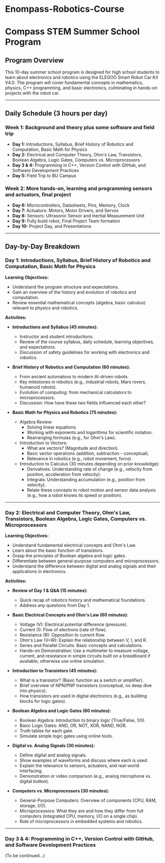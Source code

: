 # Enompass-Robotics-Course

# Compass STEM Summer School Program

## Program Overview
This 10-day summer school program is designed for high school students to learn about electronics and robotics using the ELEGOO Smart Robot Car Kit V4.0. The program will cover fundamental concepts in mathematics, physics, C++ programming, and basic electronics, culminating in hands-on projects with the robot car.

---

## Daily Schedule (3 hours per day)

### Week 1: Background and theory plus some software and field trip
- **Day 1:** Introductions, Syllabus, Brief History of Robotics and Computation, Basic Math for Physics
- **Day 2:** Electrical and Computer Theory, Ohm's Law, Transistors, Boolean Algebra, Logic Gates, Computers vs. Microprocessors
- **Day 3 & 4:** Programming in C++, Version Control with GitHub, and Software Development Practices
- **Day 5:** Field Trip to BU Campus

### Week 2: More hands-on, learning and programming sensors and actuators, final project
- **Day 6:** Microcontrollers, Datasheets, Pins, Memory, Clock
- **Day 7:** Actuators: Motors, Motor Drivers, and Servos
- **Day 8:** Sensors: Ultrasonic Sensor and Inertial Measurement Unit
- **Day 9:** Fully build robot, Final Project Team formation
- **Day 10:** Project Day, and Presentations

---

## Day-by-Day Breakdown

### Day 1: Introductions, Syllabus, Brief History of Robotics and Computation, Basic Math for Physics
**Learning Objectives:**
- Understand the program structure and expectations.
- Gain an overview of the history and evolution of robotics and computation.
- Review essential mathematical concepts (algebra, basic calculus) relevant to physics and robotics.

**Activities:**
- **Introductions and Syllabus (45 minutes):**
  - Instructor and student introductions.
  - Review of the course syllabus, daily schedule, learning objectives, and expectations.
  - Discussion of safety guidelines for working with electronics and robotics.

- **Brief History of Robotics and Computation (60 minutes):**
  - From ancient automatons to modern AI-driven robots.
  - Key milestones in robotics (e.g., industrial robots, Mars rovers, humanoid robots).
  - Evolution of computing: from mechanical calculators to microprocessors.
  - Discussion: How have these two fields influenced each other?

- **Basic Math for Physics and Robotics (75 minutes):**
  - Algebra Review:
    - Solving linear equations.
    - Working with exponents and logarithms for scientific notation.
    - Rearranging formulas (e.g., for Ohm's Law).
  - Introduction to Vectors:
    - What are vectors? (Magnitude and direction).
    - Basic vector operations (addition, subtraction - conceptual).
    - Relevance in robotics (e.g., robot movement, force).
  - Introduction to Calculus (30 minutes depending on prior knowledge):
    - Derivatives: Understanding rate of change (e.g., velocity from position, acceleration from velocity).
    - Integrals: Understanding accumulation (e.g., position from velocity).
    - Relate these concepts to robot motion and sensor data analysis (e.g., how a robot knows its speed or position).

---

### Day 2: Electrical and Computer Theory, Ohm's Law, Transistors, Boolean Algebra, Logic Gates, Computers vs. Microprocessors
**Learning Objectives:**
- Understand fundamental electrical concepts and Ohm's Law.
- Learn about the basic function of transistors.
- Grasp the principles of Boolean algebra and logic gates.
- Differentiate between general-purpose computers and microprocessors.
- Understand the difference between digital and analog signals and their applications in electronics.

**Activities:**
- **Review of Day 1 & Q&A (15 minutes):**
  - Quick recap of robotics history and mathematical foundations.
  - Address any questions from Day 1.

- **Basic Electrical Concepts and Ohm's Law (60 minutes):**
  - Voltage (V): Electrical potential difference (pressure).
  - Current (I): Flow of electrons (rate of flow).
  - Resistance (R): Opposition to current flow.
  - Ohm's Law (V=IR): Explain the relationship between V, I, and R.
  - Series and Parallel Circuits: Basic concepts and calculations.
  - Hands-on Demonstration: Use a multimeter to measure voltage, current, and resistance in simple circuits built on a breadboard if available, otherwise use online simulation.

- **Introduction to Transistors (45 minutes):**
  - What is a transistor? (Basic function as a switch or amplifier).
  - Brief overview of NPN/PNP transistors (conceptual, no deep dive into physics).
  - How transistors are used in digital electronics (e.g., as building blocks for logic gates).

- **Boolean Algebra and Logic Gates (60 minutes):**
  - Boolean Algebra: Introduction to binary logic (True/False, 1/0).
  - Basic Logic Gates: AND, OR, NOT, XOR, NAND, NOR.
  - Truth tables for each gate.
  - Simulate simple logic gates using online tools.

- **Digital vs. Analog Signals (30 minutes):**
  - Define digital and analog signals.
  - Show examples of waveforms and discuss where each is used.
  - Explain the relevance to sensors, actuators, and real-world interfacing.
  - Demonstration or video comparison (e.g., analog microphone vs. digital button).

- **Computers vs. Microprocessors (30 minutes):**
  - General-Purpose Computers: Overview of components (CPU, RAM, storage, I/O).
  - Microprocessors: What they are and how they differ from full computers (integrated CPU, memory, I/O on a single chip).
  - Role of microprocessors in embedded systems and robotics.

---

### Day 3 & 4: Programming in C++, Version Control with GitHub, and Software Development Practices
(To be continued...)
